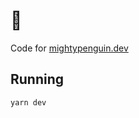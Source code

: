 # :penguin:

Code for [mightypenguin.dev](https://mightypenguin.dev)

## Running

```bash
yarn dev
```
